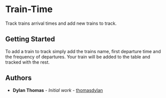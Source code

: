 # Train-Time

Track trains arrival times and add new trains to track.

## Getting Started

To add a train to track simply add the trains name, first departure time and the frequency of departures. 
Your train will be added to the table and tracked with the rest.

## Authors

* **Dylan Thomas** - *Initial work* - [thomasdylan](https://github.com/thomasdylan)
